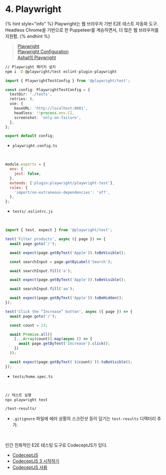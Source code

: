 # 4. Playwright

{% hint style="info" %}
Playwright는 웹 브라우저 기반 E2E 테스트 자동화 도구.\
Headless Chrome을 기반으로 한 Puppeteer를 계승하면서, 더 많은 웹 브라우저를 지원함.
{% endhint %}

> [Playwright](https://playwright.dev/)\
> [Playwright Configuration](https://playwright.dev/docs/test-configuration)\
> [Ashal의 Playwright](https://github.com/ahastudio/til/blob/main/test/playwright.md)

```bash
// Playwright 패키지 설치
npm i -D @playwright/test eslint-plugin-playwright
```

```typescript
import { PlaywrightTestConfig } from '@playwright/test';

const config: PlaywrightTestConfig = {
  testDir: './tests',
  retries: 0,
  use: {
    baseURL: 'http://localhost:8081',
    headless: !!process.env.CI,
    screenshot: 'only-on-failure',
  },
};

export default config;
```

- ```playwright.config.ts```
</br>

```javascript
module.exports = {
  env: {
    jest: false,
  },
  extends: ['plugin:playwright/playwright-test'],
  rules: {
    'import/no-extraneous-dependencies': 'off',
  },
};
```

- ```tests/.eslintrc.js```
</br>

```typescript
import { test, expect } from '@playwright/test';

test('Filter products', async ({ page }) => {
  await page.goto('/');

  await expect(page.getByText('Apple')).toBeVisible();

  const searchInput = page.getByLabel('Search');

  await searchInput.fill('a');

  await expect(page.getByText('Apple')).toBeVisible();

  await searchInput.fill('aa');

  await expect(page.getByText('Apple')).toBeHidden();
});

test('Click the “Increase” button', async ({ page }) => {
  await page.goto('/');

  const count = 13;

  await Promise.all((
    [...Array(count)].map(async () => {
      await page.getByText('Increase').click();
    })
  ));

  await expect(page.getByText(`${count}`)).toBeVisible();
});
```

- ```tests/home.spec.ts```
</br>

```bash
// 테스트 실행
npx playwright test
```

```Plain Text
/test-results/
```

- ```.gitignore``` 파일에 에러 상황의 스크린샷 등이 담기는 ```test-results``` 디렉터리 추가.

</br>

인간 친화적인 E2E 테스팅 도구로 CodeceptJS가 있다.

- [CodeceptJS](https://codecept.io/)
- [CodeceptJS 3 시작하기](https://github.com/ahastudio/til/blob/main/test/20201207-codeceptjs.md)
- [CodeceptJS 사용](https://github.com/ahastudio/CodingLife/tree/main/20211012/react#codeceptjs-사용)
